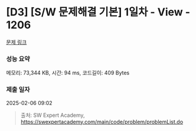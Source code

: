 # [D3] [S/W 문제해결 기본] 1일차 - View - 1206 

[문제 링크](https://swexpertacademy.com/main/code/problem/problemDetail.do?contestProbId=AV134DPqAA8CFAYh) 

### 성능 요약

메모리: 73,344 KB, 시간: 94 ms, 코드길이: 409 Bytes

### 제출 일자

2025-02-06 09:02



> 출처: SW Expert Academy, https://swexpertacademy.com/main/code/problem/problemList.do